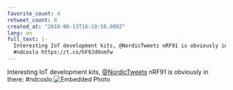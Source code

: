 ```yaml
---
favorite_count: 4
retweet_count: 0
created_at: "2018-06-13T16:10:50.000Z"
lang: en
full_text: |-
  Interesting IoT development kits, @NordicTweets nRF91 is obviously in there:
  #ndcoslo https://t.co/hF9JdOnmfw
---
```


Interesting IoT development kits,
[@NordicTweets](https://twitter.com/NordicTweets) nRF91 is obviously in there:
#ndcoslo
![Embedded Photo](https://twitter-media-coderbyheart.s3.eu-north-1.amazonaws.com/1006931911539855360-DflXOjvW4AAoK_s.jpg)
